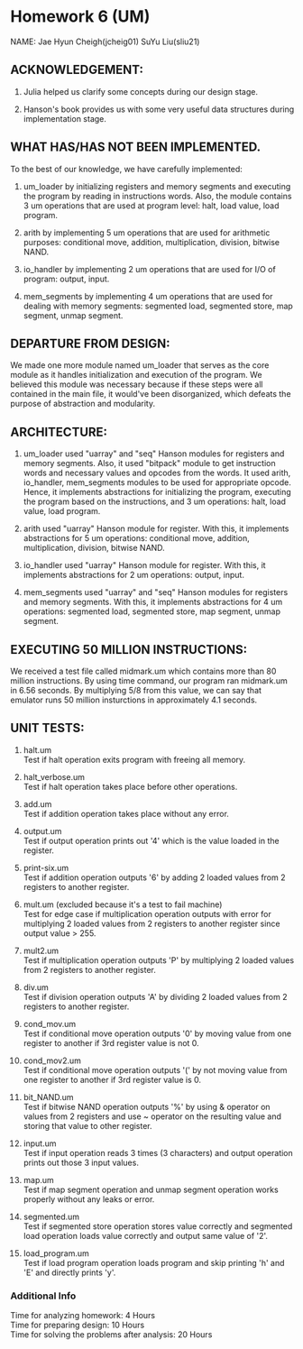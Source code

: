 # Homework 6 (UM)

NAME:
Jae Hyun Cheigh(jcheig01)
SuYu Liu(sliu21)

## ACKNOWLEDGEMENT:

1. Julia helped us clarify some concepts during our design stage. <br/>

2. Hanson's book provides us with some very useful data structures during
implementation stage.

## WHAT HAS/HAS NOT BEEN IMPLEMENTED.

To the best of our knowledge, we have carefully implemented: <br/>
1. um_loader by initializing registers and memory segments and executing
the program by reading in instructions words. Also, the module contains
3 um operations that are used at program level: halt, load value, load
program. <br/>

2. arith by implementing 5 um operations that are used for arithmetic
purposes: conditional move, addition, multiplication, division,
bitwise NAND. <br/>

3. io_handler by implementing 2 um operations that are used for I/O
of program: output, input. <br/>

4. mem_segments by implementing 4 um operations that are used for
dealing with memory segments: segmented load, segmented store,
map segment, unmap segment. <br/>

## DEPARTURE FROM DESIGN:

We made one more module named um_loader that serves as the core module
as it handles initialization and execution of the program. We believed
this module was necessary because if these steps were all contained in the
main file, it would've been disorganized, which defeats the purpose of
abstraction and modularity.

## ARCHITECTURE:

1. um_loader used "uarray" and "seq" Hanson modules for registers and
memory segments. Also, it used "bitpack" module to get instruction words
and necessary values and opcodes from the words. It used arith, io_handler,
mem_segments modules to be used for appropriate opcode. Hence, it implements
abstractions for initializing the program, executing the program based on
the instructions, and 3 um operations: halt, load value, load program. <br/>

2. arith used "uarray" Hanson module for register. With this, it implements
abstractions for 5 um operations: conditional move, addition, multiplication,
division, bitwise NAND. <br/>

3. io_handler used "uarray" Hanson module for register. With this, it
implements abstractions for 2 um operations: output, input. <br/>

4. mem_segments used "uarray" and "seq" Hanson modules for registers and
memory segments. With this, it implements abstractions for 4 um 
operations: segmented load, segmented store, map segment, unmap segment. <br/>

## EXECUTING 50 MILLION INSTRUCTIONS:

We received a test file called midmark.um which contains more than 80 million
instructions. By using time command, our program ran midmark.um in
6.56 seconds. By multiplying 5/8 from this value, we can say that 
emulator runs 50 million insturctions in approximately 4.1 seconds.

## UNIT TESTS:

1. halt.um <br/>
Test if halt operation exits program with freeing all memory.

2. halt_verbose.um <br/>
Test if halt operation takes place before other operations.

3. add.um <br/>
Test if addition operation takes place without any error.

4. output.um <br/>
Test if output operation prints out '4' which is the value
loaded in the register.

5. print-six.um <br/>
Test if addition operation outputs '6' by adding 2 loaded values
from 2 registers to another register.

6. mult.um (excluded because it's a test to fail machine) <br/>
Test for edge case if multiplication operation outputs with error for
multiplying 2 loaded values from 2 registers to another register since
output value > 255.

7. mult2.um <br/>
Test if multiplication operation outputs 'P' by multiplying 2 loaded
values from 2 registers to another register.

8. div.um <br/>
Test if division operation outputs 'A' by dividing 2 loaded values
from 2 registers to another register.

9. cond_mov.um <br/>
Test if conditional move operation outputs '0' by moving value from
one register to another if 3rd register value is not 0.

10. cond_mov2.um <br/>
Test if conditional move operation outputs '(' by not moving value
from one register to another if 3rd register value is 0.

11. bit_NAND.um <br/>
Test if bitwise NAND operation outputs '%' by using & operator on
values from 2 registers and use ~ operator on the resulting value 
and storing that value to other register.

12. input.um <br/>
Test if input operation reads 3 times (3 characters) and output
operation prints out those 3 input values.

13. map.um <br/>
Test if map segment operation and unmap segment operation 
works properly without any leaks or error.

14. segmented.um <br/>
Test if segmented store operation stores value correctly and
segmented load operation loads value correctly and output
same value of '2'. 

15. load_program.um <br/>
Test if load program operation loads program and skip printing
'h' and 'E' and directly prints 'y'.

### Additional Info

Time for analyzing homework: 4 Hours <br/>
Time for preparing design: 10 Hours <br/>
Time for solving the problems after analysis: 20 Hours
